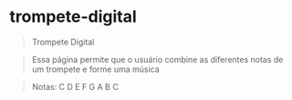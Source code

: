 # trompete-digital

> Trompete Digital 

> Essa página permite que o usuário combine as diferentes notas de um trompete e forme uma música 

> Notas: C D E F G A B C
